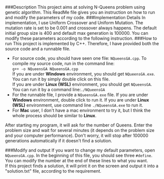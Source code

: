 ###Description
This project aims at solving N-Queens problem using genetic algorithm. This ReadMe file gives you an instruction on how to run and modify the parameters of my code.
###Implementation Details
In implementation, I use Uniform Crossover and Uniform Mutation. The mutation rate is set to be 0.001 and crossover always happens. The default initial group size is 400 and default max generation is 100000. You can modify these parameters according to the following instruction.
###How to run
This project is implemented by C++. Therefore, I have provided both the source code and a runnable file.<br>
- For source code, you should have seen one file: ```NQueensGA.cpp```. To compile my source code, run in the command line:<br>
```g++ -o NQueensGA NQueensGA.cpp```<br>If you are under **Windows** environment, you should get ```NQueensGA.exe```. You can run it by simply double click on this file.<br>
If you are under **Linux (WSL)** environment, you should get ```NQueensGA```. You can run it by a command line:```./NQueensGA```
- For the runnable file, I provide a ```NQueensGA.exe``` file. If you are under **Windows** environment, double click to run it. If you are under **Linux (WSL)** environment, use command line ```./NQueensGA.exe``` to run it.
- For **Mac** user, I don't have a mac environment to try it, but I think the whole process should be similar to **Linux**.

After starting my program, it will ask for the number of Queens. Enter the problem size and wait for several minutes (it depends on the problem size and your computer performance). Don't worry, it will stop after 100000 generations automatically if it doesn't find a solution.

###Modify and output
If you want to change my default parameters, open ```NQueensGA.cpp```. In the beginning of this file, you should see three ```#define```. You can modify the number at the end of these lines to what you want.<br>
If this project finds a solution, it will print it on the screen and output it into a "solution.txt" file, according to the requirement.